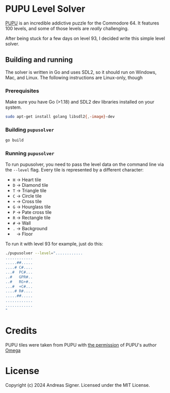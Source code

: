 # PUPU Level Solver

[PUPU](https://www.forum64.de/index.php?thread/151032-pupu-das-neue-highlight-f%C3%BCr-den-c64-ist-da)
is an incredible addictive puzzle for the Commodore 64. It features 100 levels, and some of those
levels are *really* challenging.

After being stuck for a few days on level 93, I decided write this simple level solver.

## Building and running
The solver is written in Go and uses SDL2, so it should run on Windows, Mac, and Linux. The
following instructions are Linux-only, though

### Prerequisites
Make sure you have Go (>1.18) and SDL2 dev libraries installed on your system. 

```bash
sudo apt-get install golang libsdl2{,-image}-dev
```

### Building `pupusolver`
```bash
go build
```

### Running `pupusolver`
To run pupusolver, you need to pass the level data on the command line via the `--level` flag.
Every tile is represented by a different character:

- `H` -> Heart tile
- `D` -> Diamond tile
- `T` -> Triangle tile
- `C` -> Circle tile
- `+` -> Cross tile
- `G` -> Hourglass tile
- `P` -> Pate cross tile
- `R` -> Rectangle tile
- `#` -> Wall
- `.` -> Background
- ` ` -> Floor

To run it with level 93 for example, just do this:

```bash
./pupusolver --level="............
............
.....##.....
....# C#....
...#  PC#...
..#   GPR#..
..#   RG+#..
...#  +C#...
....# R#....
.....##.....
............
............
"
```

# Credits
PUPU tiles were taken from PUPU with [the permission](https://www.forum64.de/index.php?thread/151032-pupu-das-neue-highlight-f%C3%BCr-den-c64-ist-da/&postID=2212822#post2212822) of PUPU's author [Omega](https://www.forum64.de/wcf/index.php?user/27229-omega/)

# License 
Copyright (c) 2024 Andreas Signer.
Licensed under the MIT License.
